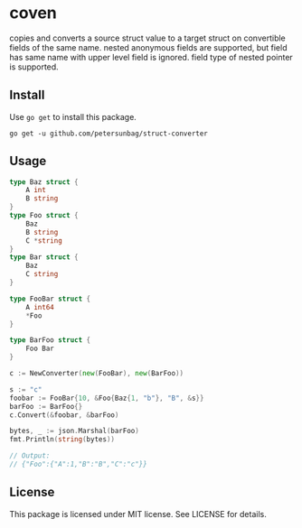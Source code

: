 # coven #

copies and converts a source struct value to a target struct on convertible fields of the same name.
nested anonymous fields are supported, but field has same name with upper level field is ignored.
field type of nested pointer is supported.
## Install ##

Use `go get` to install this package.

    go get -u github.com/petersunbag/struct-converter

## Usage ##

```go
type Baz struct {
	A int
	B string
}
type Foo struct {
	Baz
	B string
	C *string
}
type Bar struct {
	Baz
	C string
}

type FooBar struct {
	A int64
	*Foo
}

type BarFoo struct {
	Foo Bar
}

c := NewConverter(new(FooBar), new(BarFoo))

s := "c"
foobar := FooBar{10, &Foo{Baz{1, "b"}, "B", &s}}
barFoo := BarFoo{}
c.Convert(&foobar, &barFoo)

bytes, _ := json.Marshal(barFoo)
fmt.Println(string(bytes))

// Output:
// {"Foo":{"A":1,"B":"B","C":"c"}}
```

## License ##

This package is licensed under MIT license. See LICENSE for details.